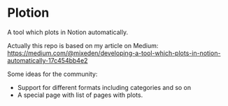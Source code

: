# Plotion
A tool which plots in Notion automatically.

Actually this repo is based on my article on Medium:
https://medium.com/@mixeden/developing-a-tool-which-plots-in-notion-automatically-17c454bb4e2

Some ideas for the community:
 - Support for different formats including categories and so on
 - A special page with list of pages with plots.
